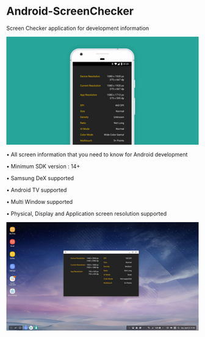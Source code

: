 # Android-ScreenChecker
Screen Checker application for development information

![Screen Checker Banner](https://github.com/akexorcist/Android-ScreenChecker/raw/master/image/image_01.jpg)

• All screen information that you need to know for Android development

• Minimum SDK version : 14+

• Samsung DeX supported

• Android TV supported

• Multi Window supported

• Physical, Display and Application screen resolution supported

![Screen Checker on Samsung DeX](https://github.com/akexorcist/Android-ScreenChecker/raw/master/image/image_02.jpg)


